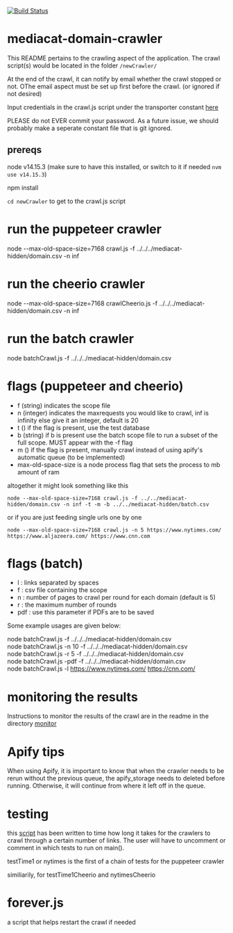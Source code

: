 [![Build Status](https://travis-ci.org/UTMediaCAT/mediacat-domain-crawler.svg?branch=master)](https://travis-ci.org/UTMediaCAT/mediacat-domain-crawler)
# mediacat-domain-crawler

This README pertains to the crawling aspect of the application. The crawl script(s) would be located in the folder `/newCrawler/ `

At the end of the crawl, it can notify by email whether the crawl stopped or not. OThe email aspect must be set up first before the crawl. (or ignored if not desired)

Input credentials in the crawl.js script under the transporter constant [here](https://github.com/UTMediaCAT/mediacat-domain-crawler/blob/497081ad10cddc03d618fd34d020552cff36973a/newCrawler/crawl.js#L137)

PLEASE do not EVER commit your password. As a future issue, we should probably make a seperate constant file that is git ignored.

## prereqs
node v14.15.3 (make sure to have this installed, or switch to it if needed `nvm use v14.15.3`)

npm install

`cd newCrawler` to get to the crawl.js script

# run the puppeteer crawler 
node --max-old-space-size=7168 crawl.js -f ../../../mediacat-hidden/domain.csv -n inf

# run the cheerio crawler 
node --max-old-space-size=7168 crawlCheerio.js -f ../../../mediacat-hidden/domain.csv -n inf

# run the batch crawler
node batchCrawl.js -f ../../../mediacat-hidden/domain.csv

# flags (puppeteer and cheerio)
- f (string) indicates the scope file
- n (integer) indicates the maxrequests you would like to crawl, inf is infinity else give it an integer, default is 20
- t () if the flag is present, use the test database
- b (string) if b is present use the batch scope file to run a subset of the full scope. MUST appear with the -f flag
- m () if the flag is present, manually crawl instead of using apify's automatic queue (to be implemented)
- max-old-space-size is a node process flag that sets the process to mb amount of ram

altogether it might look something like this

`node --max-old-space-size=7168 crawl.js -f ../../mediacat-hidden/domain.csv -n inf -t -m -b ../../mediacat-hidden/batch.csv`

or if you are just feeding single urls one by one 

`node --max-old-space-size=7168 crawl.js -n 5 https://www.nytimes.com/ https://www.aljazeera.com/ https://www.cnn.com`

# flags (batch)
- l : links separated by spaces
- f : csv file containing the scope
- n : number of pages to crawl per round for each domain (default is 5)
- r : the maximum number of rounds
- pdf : use this parameter if PDFs are to be saved

Some example usages are given below:

node batchCrawl.js -f ../../../mediacat-hidden/domain.csv  
node batchCrawl.js -n 10 -f ../../../mediacat-hidden/domain.csv  
node batchCrawl.js -r 5 -f ../../../mediacat-hidden/domain.csv  
node batchCrawl.js -pdf -f ../../../mediacat-hidden/domain.csv  
node batchCrawl.js -l https://www.nytimes.com/ https://cnn.com/  

# monitoring the results
Instructions to monitor the results of the crawl are in the readme in the directory [monitor](https://github.com/UTMediaCAT/mediacat-domain-crawler/blob/master/newCrawler/monitor/README.md)

# Apify tips

When using Apify, it is important to know that when the crawler needs to be rerun without the previous queue, the apify_storage needs to deleted before running. Otherwise, it will continue from where it left off in the queue.

# testing
this [script](https://github.com/UTMediaCAT/mediacat-domain-crawler/tree/master/newCrawler/test) has been written to time how long it takes for the crawlers to crawl through a certain number of links. The user will have to uncomment or comment in which tests to run on main().

testTime1 or nytimes is the first of a chain of tests for the puppeteer crawler

similiarily, for testTime1Cheerio and nytimesCheerio

# forever.js

a script that helps restart the crawl if needed
